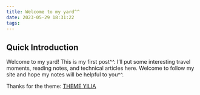 ```yaml
---
title: Welcome to my yard^^
date: 2023-05-29 18:31:22
tags:
---
```

## Quick Introduction

Welcome to my yard! This is my first post^^. I’ll put some interesting travel moments, reading notes, and technical articles here. Welcome to follow my site and hope my notes will be helpful to you^^.

Thanks for the theme:
[THEME YILIA](https://github.com/litten/hexo-theme-yilia)